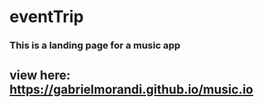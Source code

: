 # eventTrip
### This is a landing page for a music app

## view here: https://gabrielmorandi.github.io/music.io
